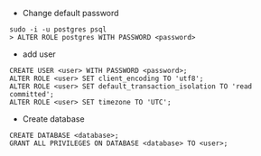 - Change default password
```
sudo -i -u postgres psql
> ALTER ROLE postgres WITH PASSWORD <password>
```

- add user
```
CREATE USER <user> WITH PASSWORD <password>;
ALTER ROLE <user> SET client_encoding TO 'utf8';
ALTER ROLE <user> SET default_transaction_isolation TO 'read committed';
ALTER ROLE <user> SET timezone TO 'UTC';
```
- Create database
```
CREATE DATABASE <database>;
GRANT ALL PRIVILEGES ON DATABASE <database> TO <user>;
```
